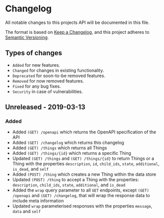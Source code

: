 # Changelog
All notable changes to this projects API will be documented in this file.

The format is based on [Keep a Changelog](https://keepachangelog.com/en/1.0.0/), and this project adheres to [Semantic Versioning](https://semver.org/spec/v2.0.0.html).

## Types of changes
- `Added` for new features.
- `Changed` for changes in existing functionality.
- `Deprecated` for soon-to-be removed features.
- `Removed` for now removed features.
- `Fixed` for any bug fixes.
- `Security` in case of vulnerabilities.

## Unreleased - 2019-03-13
### Added
- Added `(GET) /openapi` which returns the OpenAPI specification of the API
- Added `(GET) /changelog` which returns this changelog
- Added `(GET) /things` which returns all Things
- Added `(GET) /things/{id}` which returns a specific Thing
- Updated `(GET) /things` and `(GET) /things/{id}` to return Things or a Thing with the properties `description`, `id`, `child_ids`, `state`, `additional`, `is_dead`, and `self`
- Added `(POST) /thing` which creates a new Thing within the data store
- Updated `(POST) /thing` to accept a Thing with the properties: `description`, `child_ids`, `state`, `additional`, and `is_dead`
- Added the `wrap` query parameter to all `GET` endpoints, except `(GET) /openapi` and `(GET) /changelog`, that will wrap the response data to include meta information
- Updated `wrap` parameterised responses with the properties `message`, `data` and `self`